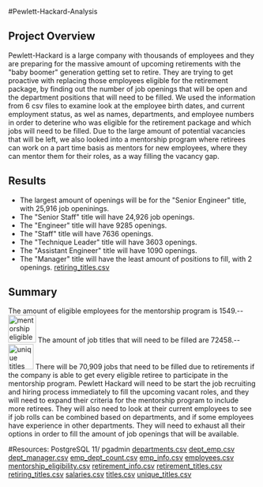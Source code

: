 #Pewlett-Hackard-Analysis

## Project Overview
Pewlett-Hackard is a large company with thousands of employees and they are preparing for the massive amount of upcoming retirements with the "baby boomer" generation getting set to retire. They are trying to get proactive with replacing those employees eligible for the retirement package, by finding out the number of job openings that will be open and the department positions that will need to be filled. We used the information from 6 csv files to examine look at the employee birth dates, and current employment status, as wel as names, departments, and employee numbers in order to deterine who was eligible for the retirement package and which jobs will need to be filled. Due to the large amount of potential vacancies that will be left, we also looked into a mentorship program where retirees can work on a part time basis as mentors for new employees, where they can mentor them for their roles, as a way filling the vacancy gap.

## Results

* The largest amount of openings will be for the "Senior Engineer" title, with 25,916 job openinings.
* The "Senior Staff" title will have 24,926 job openings.
* The "Engineer" title will have 9285 openings.
* The "Staff" title will have 7636 openings.
* The "Technique Leader" title will have 3603 openings.
* The "Assistant Engineer" title will have 1090 openings.
* The "Manager" title will have the least amount of positions to fill, with 2 openings.
[retiring_titles.csv](https://github.com/jmackitty/Pewlett-Hackard-Analysis/files/8794848/retiring_titles.csv)

## Summary
The amount of eligible employees for the mentorship program is 1549.--
<img width="56" alt="mentorship eligible" src="https://user-images.githubusercontent.com/99056132/170904983-0fb32c29-0b84-4d75-a885-806e074a880f.png">
The amount of job titles that will need to be filled are 72458.--
<img width="51" alt="unique titles to fill" src="https://user-images.githubusercontent.com/99056132/170905313-9e27628f-fbc7-420c-8714-0c7d3ddf566c.png">
There will be 70,909 jobs that need to be filled due to retirements if the company is able to get every eligible retiree to participate in the mentorship program.
Pewlett Hackard will need to be start the job recruiting and hiring process immediately to fill the upcoming vacant roles, and they will need to expand their criteria for the mentorship program to include more retirees. They will also need to look at their current employees to see if job rolls can be combined based on departments, and if some employees have experience in other departments. They will need to exhaust all their options in order to fill the amount of job openings that will be available.

#Resources:
PostgreSQL 11/ pgadmin
[departments.csv](https://github.com/jmackitty/Pewlett-Hackard-Analysis/files/8794839/departments.csv)
[dept_emp.csv](https://github.com/jmackitty/Pewlett-Hackard-Analysis/files/8794840/dept_emp.csv)
[dept_manager.csv](https://github.com/jmackitty/Pewlett-Hackard-Analysis/files/8794841/dept_manager.csv)
[emp_dept_count.csv](https://github.com/jmackitty/Pewlett-Hackard-Analysis/files/8794842/emp_dept_count.csv)
[emp_info.csv](https://github.com/jmackitty/Pewlett-Hackard-Analysis/files/8794843/emp_info.csv)
[employees.csv](https://github.com/jmackitty/Pewlett-Hackard-Analysis/files/8794844/employees.csv)
[mentorship_eligibility.csv](https://github.com/jmackitty/Pewlett-Hackard-Analysis/files/8794845/mentorship_eligibility.csv)
[retirement_info.csv](https://github.com/jmackitty/Pewlett-Hackard-Analysis/files/8794846/retirement_info.csv)
[retirement_titles.csv](https://github.com/jmackitty/Pewlett-Hackard-Analysis/files/8794847/retirement_titles.csv)
[retiring_titles.csv](https://github.com/jmackitty/Pewlett-Hackard-Analysis/files/8794848/retiring_titles.csv)
[salaries.csv](https://github.com/jmackitty/Pewlett-Hackard-Analysis/files/8794849/salaries.csv)
[titles.csv](https://github.com/jmackitty/Pewlett-Hackard-Analysis/files/8794850/titles.csv)
[unique_titles.csv](https://github.com/jmackitty/Pewlett-Hackard-Analysis/files/8794851/unique_titles.csv)
